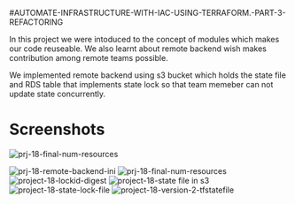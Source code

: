 
 #AUTOMATE-INFRASTRUCTURE-WITH-IAC-USING-TERRAFORM.-PART-3-REFACTORING
 
 In this project we were intoduced to the concept of modules which makes our code reuseable. We also learnt about remote backend wish makes contribution among  remote     teams possible.
 
 We implemented remote backend using s3 bucket which holds the state file and RDS table that implements state lock so that team memeber can not update state               concurrently.
 
 # Screenshots
 
 
 
 


![prj-18-final-num-resources](https://user-images.githubusercontent.com/52359007/175934492-ce9f9f68-fc98-4ec7-b16d-55ff2cd10e96.PNG)

![prj-18-remote-backend-ini](https://user-images.githubusercontent.com/52359007/175934546-b48130b7-6aa2-4b94-b15d-ac80a188c496.PNG)
![prj-18-final-num-resources](https://user-images.githubusercontent.com/52359007/175934681-e370a8c2-7067-4687-afbc-bf43f4f70a82.PNG)
![project-18-lockid-digest](https://user-images.githubusercontent.com/52359007/175934786-b441e4b8-eac6-4afa-b04e-bcbce9246308.PNG)
![project-18-state file in s3](https://user-images.githubusercontent.com/52359007/175934810-ce2600ba-3ff4-47b3-8054-1871681696d6.PNG)
![project-18-state-lock-file](https://user-images.githubusercontent.com/52359007/175934832-3130fbab-0113-40de-b533-4478e41a35c9.PNG)
![project-18-version-2-tfstatefile](https://user-images.githubusercontent.com/52359007/175934856-cf95f1c6-92ae-4f57-bf30-10a318a827b7.PNG)
